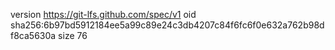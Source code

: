 version https://git-lfs.github.com/spec/v1
oid sha256:6b97bd5912184ee5a99c89e24c3db4207c84f6fc6f0e632a762b98df8ca5630a
size 76
